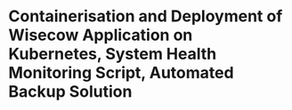 # Containerisation and Deployment of Wisecow Application on Kubernetes, System Health Monitoring Script, Automated Backup Solution
